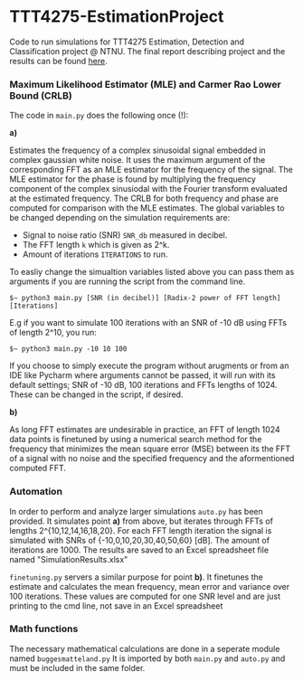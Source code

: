 # TTT4275-EstimationProject
Code to run simulations for TTT4275 Estimation, Detection and Classification project @ NTNU. The final report describing project and the results can be found [here](http://jakobvahlin.com/static/pdfs/edc.pdf).

### Maximum Likelihood Estimator (MLE) and Carmer Rao Lower Bound (CRLB)
The code in `main.py` does the following once (!):

**a)**

Estimates the frequency of a complex sinusoidal signal embedded in complex gaussian white noise. It uses the maximum argument of the corresponding FFT as an MLE estimator for the frequency of the signal. The MLE estimator for the phase is found by multiplying the frequency component of the complex sinusiodal with the Fourier transform evaluated at the estimated frequency. The CRLB for both frequency and phase are computed for comparison with the MLE estimates. The global variables to be changed depending on the simulation requirements are:

- Signal to noise ratio (SNR) `SNR_db` measured in decibel.
- The FFT length `k` which is given as 2^k.
- Amount of iterations `ITERATIONS` to run.

To easliy change the simualtion variables listed above you can pass them as arguments if you are running the script from the command line. 
```
$~ python3 main.py [SNR (in decibel)] [Radix-2 power of FFT length] [Iterations]
```

E.g if you want to simulate 100 iterations with an SNR of -10 dB using FFTs of length 2^10, you run:

```
$~ python3 main.py -10 10 100
```

If you choose to simply execute the program without arugments or from an IDE like Pycharm where arguments cannot be passed, it will run with its default settings; SNR of -10 dB, 100 iterations and FFTs lengths of 1024. These can be changed in the script, if desired.


**b)**

As long FFT estimates are undesirable in practice, an FFT of length 1024 data points is finetuned by using a numerical search method for the frequency that minimizes the mean square error (MSE) between its the FFT of a signal with no noise and the specified frequency and the aformentioned computed FFT.

### Automation
In order to perform and analyze larger simulations `auto.py` has been provided. It simulates point **a)** from above, but iterates through FFTs of lengths 2^{10,12,14,16,18,20}. For each FFT length iteration the signal is simulated with SNRs of {-10,0,10,20,30,40,50,60} [dB]. The amount of iterations are 1000. The results are saved to an Excel spreadsheet file named "SimulationResults.xlsx" 

`finetuning.py` servers a similar purpose for point **b)**. It finetunes the estimate and calculates the mean frequency, mean error and variance over 100 iterations. These values are computed for one SNR level and are just printing to the cmd line, not save in an Excel spreadsheet 
### Math functions

The necessary mathematical calculations are done in a seperate module named `buggesmatteland.py` It is imported by both `main.py` and `auto.py` and must be included in the same folder.
